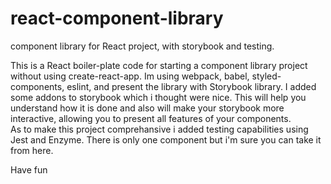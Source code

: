 # react-component-library
component library for React project, with storybook and testing.

This is a React boiler-plate code for starting a component library project without using create-react-app.
Im using webpack, babel, styled-components, eslint, and present the library with Storybook library.
I added some addons to storybook which i thought were nice. This will help you understand how it is done and also 
will make your storybook more interactive, allowing you to present all features of your components.     
As to make this project comprehansive i added testing capabilities using Jest and Enzyme. 
There is only one component but i'm sure you can take it from here. 

Have fun  
